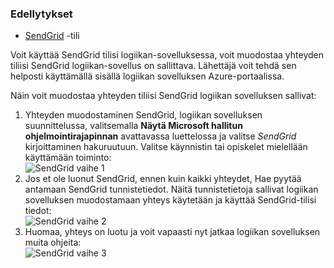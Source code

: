 ### <a name="prerequisites"></a>Edellytykset
- [SendGrid](https://www.SendGrid.com/) -tili 

Voit käyttää SendGrid tilisi logiikan-sovelluksessa, voit muodostaa yhteyden tiliisi SendGrid logiikan-sovellus on sallittava. Lähettäjä voit tehdä sen helposti käyttämällä sisällä logiikan sovelluksen Azure-portaalissa. 

Näin voit muodostaa yhteyden tiliisi SendGrid logiikan sovelluksen sallivat:

1. Yhteyden muodostaminen SendGrid, logiikan sovelluksen suunnittelussa, valitsemalla **Näytä Microsoft hallitun ohjelmointirajapinnan** avattavassa luettelossa ja valitse *SendGrid* kirjoittaminen hakuruutuun. Valitse käynnistin tai opiskelet mielellään käyttämään toiminto:  
  ![SendGrid vaihe 1](./media/connectors-create-api-sendgrid/sendgrid-1.png)
2. Jos et ole luonut SendGrid, ennen kuin kaikki yhteydet, Hae pyytää antamaan SendGrid tunnistetiedot. Näitä tunnistetietoja sallivat logiikan sovelluksen muodostamaan yhteys käytetään ja käyttää SendGrid-tilisi tiedot:  
  ![SendGrid vaihe 2](./media/connectors-create-api-sendgrid/sendgrid-2.png)
3. Huomaa, yhteys on luotu ja voit vapaasti nyt jatkaa logiikan sovelluksen muita ohjeita:  
  ![SendGrid vaihe 3](./media/connectors-create-api-sendgrid/sendgrid-3.png)   
